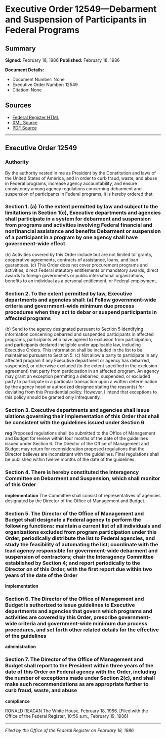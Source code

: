# Executive Order 12549—Debarment and Suspension of Participants in Federal Programs

## Summary

**Signed:** February 18, 1986
**Published:** February 18, 1986

**Document Details:**
- Document Number: None
- Executive Order Number: 12549
- Citation: None

## Sources
- [Federal Register HTML](https://www.presidency.ucsb.edu/documents/executive-order-12549-debarment-and-suspension-participants-federal-programs)
- [XML Source](None)
- [PDF Source](None)

---

## Executive Order 12549

### Authority

By the authority vested in me as President by the Constitution and laws of the United States of America, and in order to curb fraud, waste, and abuse in Federal programs, increase agency accountability, and ensure consistency among agency regulations concerning debarment and suspension of participants in Federal programs, it is hereby ordered that:
### Section 1. (a) To the extent permitted by law and subject to the limitations in Section 1(c), Executive departments and agencies shall participate in a system for debarment and suspension from programs and activities involving Federal financial and nonfinancial assistance and benefits Debarment or suspension of a participant in a program by one agency shall have government-wide effect.

(b) Activities covered by this Order include but are not limited to' grants, cooperative agreements, contracts of assistance, loans, and loan guarantees.
(c) This Order does not cover procurement programs and activities, direct Federal statutory entitlements or mandatory awards, direct awards to foreign governments or public international organizations, benefits to an individual as a personal entitlement, or Federal employment.

### Section 2. To the extent permitted by law, Executive departments and agencies shall: (a) Follow government-wide criteria and government-wide minimum due process procedures when they act to debar or suspend participants in affected programs

(b) Send to the agency designated pursuant to Section 5 identifying information concerning debarred and suspended participants in affected programs, participants who have agreed to exclusion from participation, and participants declared ineligible under applicable law, including Executive Orders. This information shall be included in the list to be maintained pursuant to Section 5.
(c) Not allow a party to participate in any affected program if any Executive department or agency has debarred, suspended, or otherwise excluded (to the extent specified in the exclusion agreement) that party from participation in an affected program. An agency may grant an exception permitting a debarred, suspended, or excluded party to participate in a particular transaction upon a written determination by the agency head or authorized designee stating the reason(s) for deviating from this Presidential policy. However, I intend that exceptions to this policy should be granted only infrequently.

### Section 3. Executive departments and agencies shall issue ulations governing their implementation of this Order that shall be consistent with the guidelines issued under Section 6

**reg**
 Proposed regulations shall be submitted to the Office of Management and Budget for review within four months of the date of the guidelines issued under Section 6. The Director of the Office of Management and Budget may return for reconsideration proposed regulations that the Director believes are inconsistent with the guidelines. Final regulations shall be published within twelve months of the date of the guidelines.

### Section 4. There is hereby constituted the Interagency Committee on Debarment and Suspension, which shall monitor  of this Order

**implementation**
 The Committee shall consist of representatives of agencies designated by the Director of the Office of Management and Budget.

### Section 5. The Director of the Office of Management and Budget shall designate a Federal agency to perform the following functions: maintain a current list of all individuals and organizations excluded from program participation under this Order, periodically distribute the list to Federal agencies, and study the feasibility of automating the list; coordinate with the lead agency responsible for government-wide debarment and suspension of contractors; chair the Interagency Committee established by Section 4; and report periodically to the Director on  of this Order, with the first report due within two years of the date of the Order

**implementation**

### Section 6. The Director of the Office of Management and Budget is authorized to issue guidelines to Executive departments and agencies that govern which programs and activities are covered by this Order, prescribe government-wide criteria and government-wide minimum due process procedures, and set forth other related details for the effective  of the guidelines

**administration**

### Section 7. The Director of the Office of Management and Budget shall report to the President within three years of the date of this Order on Federal agency  with the Order, including the number of exceptions made under Section 2(c), and shall make such recommendations as are appropriate further to curb fraud, waste, and abuse

**compliance**

RONALD REAGAN
The White House,
February 18, 1986.
[Filed with the Office of the Federal Register, 10:56 a.m., February 19, 1986]

---

*Filed by the Office of the Federal Register on February 18, 1986*

